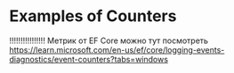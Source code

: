 # Examples of Counters

!!!!!!!!!!!!!!!! Метрик от EF Core можно тут посмотреть https://learn.microsoft.com/en-us/ef/core/logging-events-diagnostics/event-counters?tabs=windows
